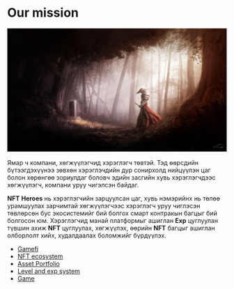 # Our mission

![](../.gitbook/assets/wp6177681.jpg)

Ямар ч компани, хөгжүүлэгчид хэрэглэгч төвтэй. Тэд өөрсдийн бүтээгдэхүүнээ зөвхөн хэрэглэчдийн дур сонирхолд нийцүүлэн цаг болон хөрөнгөө зориулдаг боловч эдийн засгийн хувь хэрэглэгчдээс хөгжүүлэгч, компани уруу чигэлсэн байдаг.

**NFT** **Heroes** нь хэрэглэгчийн зарцуулсан цаг, хувь нэмэрийнх нь төлөө урамшуулах зарчимтай хөгжүүлэгчээс хэрэглэгч уруу чиглэсэн төвлөрсөн бус экосистемийг бий болгох смарт контракын багцыг бий болгосон юм. Хэрэглэгчид манай платформыг ашиглан **Exp** цуглуулан түвшин ахиж  **NFT** цуглуулах, хөгжүүлэх, өөрийн **NFT** багцыг ашиглан олборлолт хийх, худалдаалах боломжийг бүрдүүлэх.

* [Gamefi](gamefi/)
* [NFT ecosystem](nft-ecosystem/)
* [Asset Portfolio](asset-portfolio.md)
* [Level and exp system](level-and-exp-system/)
* [Game](game/)

